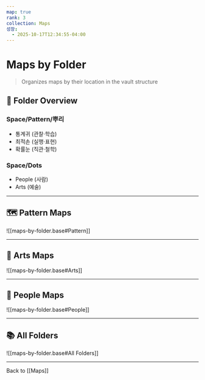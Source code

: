 ```yaml
---
map: true
rank: 3
collection: Maps
성장:
  - 2025-10-17T12:34:55-04:00
---
```


# Maps by Folder

> Organizes maps by their location in the vault structure

## 📂 Folder Overview

### Space/Pattern/뿌리
- 통계귀 (관찰·학습)  
- 최적손 (실행·표현)
- 확률눈 (직관·철학)
### Space/Dots
- People (사람)
- Arts (예술)

---

## 🗺️ Pattern Maps

![[maps-by-folder.base#Pattern]]

---

## 🎨 Arts Maps

![[maps-by-folder.base#Arts]]

---

## 👥 People Maps

![[maps-by-folder.base#People]]

---

## 📚 All Folders

![[maps-by-folder.base#All Folders]]

---

Back to [[Maps]]
